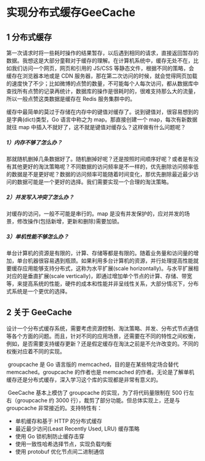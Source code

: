 # 实现分布式缓存GeeCache

## 1 分布式缓存
​	第一次请求时将一些耗时操作的结果暂存，以后遇到相同的请求，直接返回暂存的数据。我想这是大部分童鞋对于缓存的理解。在计算机系统中，缓存无处不在，比如我们访问一个网页，网页和引用的 JS/CSS 等静态文件，根据不同的策略，会缓存在浏览器本地或是 CDN 服务器，那在第二次访问的时候，就会觉得网页加载的速度快了不少；比如微博的点赞的数量，不可能每个人每次访问，都从数据库中查找所有点赞的记录再统计，数据库的操作是很耗时的，很难支持那么大的流量，所以一般点赞这类数据是缓存在 Redis 服务集群中的。


​	缓存中最简单的莫过于存储在内存中的键值对缓存了。说到键值对，很容易想到的是字典(dict)类型，Go 语言中称之为 map。那直接创建一个 map，每次有新数据就往 map 中插入不就好了，这不就是键值对缓存么？这样做有什么问题呢？

##### 1）内存不够了怎么办？

那就随机删掉几条数据好了。随机删掉好呢？还是按照时间顺序好呢？或者是有没有其他更好的淘汰策略呢？不同数据的访问频率是不一样的，优先删除访问频率低的数据是不是更好呢？数据的访问频率可能随着时间变化，那优先删除最近最少访问的数据可能是一个更好的选择。我们需要实现一个合理的淘汰策略。

##### 2）并发写入冲突了怎么办？

对缓存的访问，一般不可能是串行的。map 是没有并发保护的，应对并发的场景，修改操作(包括新增，更新和删除)需要加锁。

##### 3）单机性能不够怎么办？

单台计算机的资源是有限的，计算、存储等都是有限的。随着业务量和访问量的增加，单台机器很容易遇到瓶颈。如果利用多台计算机的资源，并行处理提高性能就要缓存应用能够支持分布式，这称为水平扩展(scale horizontally)。与水平扩展相对应的是垂直扩展(scale vertically)，即通过增加单个节点的计算、存储、带宽等，来提高系统的性能，硬件的成本和性能并非呈线性关系，大部分情况下，分布式系统是一个更优的选择。


## 2 关于 GeeCache

​	设计一个分布式缓存系统，需要考虑资源控制、淘汰策略、并发、分布式节点通信等各个方面的问题。而且，针对不同的应用场景，还需要在不同的特性之间权衡，例如，是否需要支持缓存更新？还是假定缓存在淘汰之前是不允许改变的。不同的权衡对应着不同的实现。

​	groupcache 是 Go 语言版的 memcached，目的是在某些特定场合替代 memcached。groupcache 的作者也是 memcached 的作者。无论是了解单机缓存还是分布式缓存，深入学习这个库的实现都是非常有意义的。

​	GeeCache 基本上模仿了 groupcache 的实现，为了将代码量限制在 500 行左右（groupcache 约 3000 行），裁剪了部分功能。但总体实现上，还是与 groupcache 非常接近的。支持特性有：

- 单机缓存和基于 HTTP 的分布式缓存
- 最近最少访问(Least Recently Used, LRU) 缓存策略
- 使用 Go 锁机制防止缓存击穿
- 使用一致性哈希选择节点，实现负载均衡
- 使用 protobuf 优化节点间二进制通信







